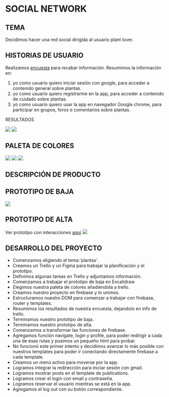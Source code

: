 # SOCIAL NETWORK

## TEMA
Decidimos hacer una red social dirigida al usuario plant lover.

## HISTORIAS DE USUARIO
Realizamos [encuesta](https://forms.gle/XSyVXW6R4GUgGgra6) para recabar información.
Resumimos la información en:
1. yo como usuario quiero iniciar sesión con google, para acceder a contenido general sobre plantas.
2. yo como usuario quiero registrarme en la app, para acceder a contenido de cuidado sobre plantas.
3. yo como usuario quiero usar la app en navegador Google chrome, para participar en grupos, foros o comentarios sobre plantas.


RESULTADOS

<img src = "PICS/Encuesta1.png">
<img src = "PICS/Encuesta 2.png">


## PALETA DE COLORES

<img src = "PICS/PALETA DE COLORES.jpeg">
<img src = "PICS/PALETA DE COLORES 1.jpg">
<img src = "PICS/PALETA DE COLORES 2.jpg">

## DESCRIPCIÓN DE PRODUCTO


## PROTOTIPO DE BAJA

<img src = "PICS/PROTOTIPO DE BAJA.png">

## PROTOTIPO DE ALTA
Ver prototipo con interacciones [aquí](https://www.figma.com/proto/oGMhwqudUs2YRRP0nJoPxF/SOCIAL-NETWORK?node-id=3%3A3&scaling=scale-down&page-id=0%3A1&starting-point-node-id=3%3A3)
<img src = "PICS/PROTOTIPO DE ALTA.png">

## DESARROLLO DEL PROYECTO

* Comenzamos eligiendo el tema:'plantas'.
* Creamos un Trello y un Figma para trabajar la planificación y el prototipo.
* Definimos algunas tareas en Trello y adjuntamos información.
* Comenzamos a trabajar el prototipo de baja en Excalidraw
* Elegimos nuestra paleta de colores añadiendola a trello.
* Creamos nuestro proyecto en firebase y lo unimos.
* Estructuramos nuestro DOM para comenzar a trabajar con firebase, router y templates.
* Resumimos los resultados de nuestra encuesta, dejandolo en info de trello.
* Terminamos nuestro prototipo de baja.
* Terminamos nuestro prototipo de alta.
* Comenzamos a transformar las funciones de firebase. 
* Agregamos función navigate, login y profile, para poder redirigir a cada una de esas rutas y pusimos un pequeño html para probar.
* No funcionó este primer intento y decidimos avanzar lo más posible con nuestros templates para poder ir conectando directamente firebase a cada template.
* Creamos un menú activo para moverse por la app.
* Logramos integrar la redirección para iniciar sesión con gmail.
* Logramos mostrar posts en el template de publications.
* Logramos crear el login con email y contraseña.
* Logramos reservar el usuario mientras se está en la app.
* Agregamos el log out con su botón correspondiente.